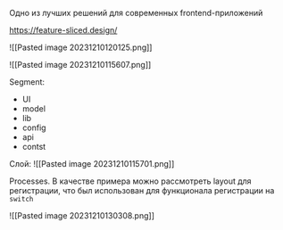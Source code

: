 Одно из лучших решений для современных frontend-приложений

https://feature-sliced.design/

![[Pasted image 20231210120125.png]]

![[Pasted image 20231210115607.png]]

Segment:
- UI
- model
- lib
- config
- api
- contst


Слой:
![[Pasted image 20231210115701.png]]

Processes. В качестве примера можно рассмотреть layout для регистрации, что был использован для функционала регистрации на `switch`


![[Pasted image 20231210130308.png]]


